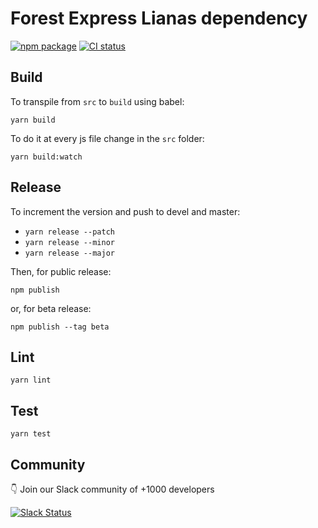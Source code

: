 # Forest Express Lianas dependency
[![npm package](https://badge.fury.io/js/forest-express.svg)](https://badge.fury.io/js/forest-express) [![CI status](https://travis-ci.org/ForestAdmin/forest-express.svg?branch=devel)](https://travis-ci.org/ForestAdmin/forest-express)

## Build

To transpile from `src` to `build` using babel:

`yarn build`

To do it at every js file change in the `src` folder:

`yarn build:watch`

## Release

To increment the version and push to devel and master:

- `yarn release --patch`
- `yarn release --minor`
- `yarn release --major`

Then, for public release:

`npm publish`

or, for beta release:

`npm publish --tag beta`

## Lint

`yarn lint`

## Test

`yarn test`

## Community

👇 Join our Slack community of +1000 developers

[![Slack Status](http://community.forestadmin.com/badge.svg)](https://community.forestadmin.com)
